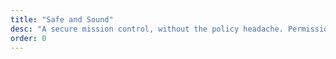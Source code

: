 ```yaml
---
title: "Safe and Sound"
desc: "A secure mission control, without the policy headache. Permissions, 2FA, and more."
order: 0
---
```

<svg
    width="100%"
    height="100%"
    viewBox="0 0 24 24"
    fill="none"
    stroke-width="2"
    stroke-linecap="round"
    stroke-linejoin="round"
    class="feather feather-zap stroke-ternary"
    ><path d="M18 20V10m-6 10V4M6 20v-6"></path>
</svg>
